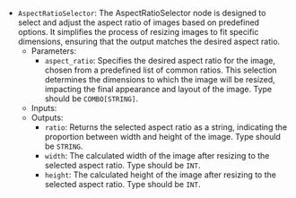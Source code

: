 - `AspectRatioSelector`: The AspectRatioSelector node is designed to select and adjust the aspect ratio of images based on predefined options. It simplifies the process of resizing images to fit specific dimensions, ensuring that the output matches the desired aspect ratio.
    - Parameters:
        - `aspect_ratio`: Specifies the desired aspect ratio for the image, chosen from a predefined list of common ratios. This selection determines the dimensions to which the image will be resized, impacting the final appearance and layout of the image. Type should be `COMBO[STRING]`.
    - Inputs:
    - Outputs:
        - `ratio`: Returns the selected aspect ratio as a string, indicating the proportion between width and height of the image. Type should be `STRING`.
        - `width`: The calculated width of the image after resizing to the selected aspect ratio. Type should be `INT`.
        - `height`: The calculated height of the image after resizing to the selected aspect ratio. Type should be `INT`.
